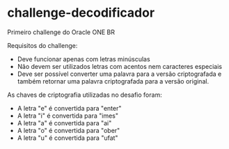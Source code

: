 # challenge-decodificador

Primeiro challenge do Oracle ONE BR

Requisitos do challenge:
- Deve funcionar apenas com letras minúsculas
- Não devem ser utilizados letras com acentos nem caracteres especiais
- Deve ser possível converter uma palavra para a versão criptografada e também retornar uma palavra criptografada para a versão original.

As chaves de criptografia utilizadas no desafio foram:

- A letra "e" é convertida para "enter" <br>
- A letra "i" é convertida para "imes"  <br>
- A letra "a" é convertida para "ai"  <br>
- A letra "o" é convertida para "ober" <br>
- A letra "u" é convertida para "ufat"
